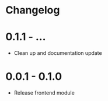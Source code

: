 # Changelog

# 0.1.1 - ...

* Clean up and documentation update

# 0.0.1 - 0.1.0

* Release frontend module
